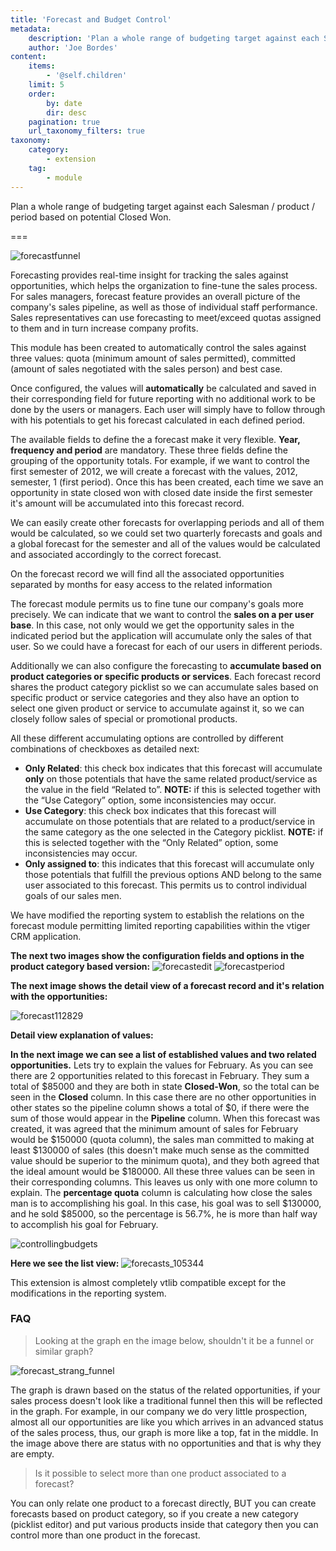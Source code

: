 ```yaml
---
title: 'Forecast and Budget Control'
metadata:
    description: 'Plan a whole range of budgeting target against each Salesman / product / period based on potential Closed Won.'
    author: 'Joe Bordes'
content:
    items:
        - '@self.children'
    limit: 5
    order:
        by: date
        dir: desc
    pagination: true
    url_taxonomy_filters: true
taxonomy:
    category:
        - extension
    tag:
        - module
---
```


Plan a whole range of budgeting target against each Salesman / product / period based on potential Closed Won.

===

![forecastfunnel](forecast_funnel.png?width=100%)

Forecasting provides real-time insight for tracking the sales against opportunities, which helps the organization to fine-tune the sales process. For sales managers, forecast feature provides an overall picture of the company's sales pipeline, as well as those of individual staff performance. Sales representatives can use forecasting to meet/exceed quotas assigned to them and in turn increase company profits.

This module has been created to automatically control the sales against three values: quota (minimum amount of sales permitted), committed (amount of sales negotiated with the sales person) and best case.

Once configured, the values will **automatically** be calculated and saved in their corresponding field for future reporting with no additional work to be done by the users or managers. Each user will simply have to follow through with his potentials to get his forecast calculated in each defined period.

The available fields to define the a forecast make it very flexible. **Year, frequency and period** are mandatory. These three fields define the grouping of the opportunity totals. For example, if we want to control the first semester of 2012, we will create a forecast with the values, 2012, semester, 1 (first period). Once this has been created, each time we save an opportunity in state closed won with closed date inside the first semester it's amount will be accumulated into this forecast record.

We can easily create other forecasts for overlapping periods and all of them would be calculated, so we could set two quarterly forecasts and goals and a global forecast for the semester and all of the values would be calculated and associated accordingly to the correct forecast.

On the forecast record we will find all the associated opportunities separated by months for easy access to the related information

The forecast module permits us to fine tune our company's goals more precisely. We can indicate that we want to control the **sales on a per user base**. In this case, not only would we get the opportunity sales in the indicated period but the application will accumulate only the sales of that user. So we could have a forecast for each of our users in different periods.

Additionally we can also configure the forecasting to **accumulate based on product categories or specific products or services**. Each forecast record shares the product category picklist so we can accumulate sales based on specific product or service categories and they also have an option to select one given product or service to accumulate against it, so we can closely follow sales of special or promotional products.

All these different accumulating options are controlled by different combinations of checkboxes as detailed next:

- **Only Related**: this check box indicates that this forecast will accumulate **only** on those potentials that have the same related product/service as the value in the field “Related to”. **NOTE:** if this is selected together with the “Use Category” option, some inconsistencies may occur.
- **Use Category**: this check box indicates that this forecast will accumulate on those potentials that are related to a product/service in the same category as the one selected in the Category picklist. **NOTE:** if this is selected together with the “Only Related” option, some inconsistencies may occur.
- **Only assigned to**: this indicates that this forecast will accumulate only those potentials that fulfill the previous options AND belong to the same user associated to this forecast. This permits us to control individual goals of our sales men.

We have modified the reporting system to establish the relations on the forecast module permitting limited reporting capabilities within the vtiger CRM application.

**The next two images show the configuration fields and options in the product category based version:**
![forecastedit](forecasts_edit_113033.png?width=100%)
![forecastperiod](forecasts_period_113105.png?width=100%)

**The next image shows the detail view of a forecast record and it's relation with the opportunities:**

![forecast112829](forecasts_112829.png?width=100%)

**Detail view explanation of values:**

**In the next image we can see a list of established values and two related opportunities.** Lets try to explain the values for February. As you can see there are 2 opportunities related to this forecast in February. They sum a total of $85000 and they are both in state **Closed-Won**, so the total can be seen in the **Closed** column. In this case there are no other opportunities in other states so the pipeline column shows a total of $0, if there were the sum of those would appear in the **Pipeline** column. When this forecast was created, it was agreed that the minimum amount of sales for February would be $150000 (quota column), the sales man committed to making at least $130000 of sales (this doesn't make much sense as the committed value should be superior to the minimum quota), and they both agreed that the ideal amount would be $180000. All these three values can be seen in their corresponding columns. This leaves us only with one more column to explain. The **percentage quota** column is calculating how close the sales man is to accomplishing his goal. In this case, his goal was to sell $130000, and he sold $85000, so the percentage is 56.7%, he is more than half way to accomplish his goal for February.

![controllingbudgets](forecasts_controllingbudgets_113334.png?width=100%)

**Here we see the list view:**
![forecasts_105344](forecasts_105344.png?width=100%)

This extension is almost completely vtlib compatible except for the modifications in the reporting system.

### FAQ

> Looking at the graph en the image below, shouldn't it be a funnel or similar graph?

![forecast_strang_funnel](forecast_strang_funnel.png?width=100%)

The graph is drawn based on the status of the related opportunities, if your sales process doesn't look like a traditional funnel then this will be reflected in the graph. For example, in our company we do very little prospection, almost all our opportunities are like you which arrives in an advanced status of the sales process, thus, our graph is more like a top, fat in the middle. In the image above there are status with no opportunities and that is why they are empty.

> Is it possible to select more than one product associated to a forecast?

You can only relate one product to a forecast directly, BUT you can create forecasts based on product category, so if you create a new category (picklist editor) and put various products inside that category then you can control more than one product in the forecast.




